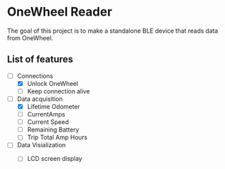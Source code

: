 # OneWheel Reader

The goal of this project is to make a standalone BLE device that reads data from OneWheel. 

## List of features
- [ ] Connections
  - [x] Unlock OneWheel
  - [ ] Keep connection alive
- [ ] Data acquisition  
  - [x] Lifetime Odometer
  - [ ] CurrentAmps
  - [ ] Current Speed
  - [ ] Remaining Battery
  - [ ] Trip Total Amp Hours
- [ ] Data Visialization 
  - [ ] LCD screen display



